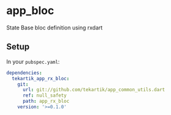 # app_bloc

State Base bloc definition using rxdart

## Setup

In your `pubspec.yaml`:

```yaml
dependencies:
  tekartik_app_rx_bloc:
    git:
      url: git://github.com/tekartik/app_common_utils.dart
      ref: null_safety
      path: app_rx_bloc
    version: '>=0.1.0'
```
